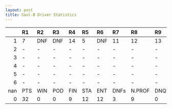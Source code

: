 ```yaml
---
layout: post 
title: Saul-B Driver Statistics
--- 
```


|     | R1   | R2   | R3   | R4   | R5   | R6   | R7   | R8     | R9   | R10   | R11   | R12   | Points   | Pos   |
|----:|:-----|:-----|:-----|:-----|:-----|:-----|:-----|:-------|:-----|:------|:------|:------|:---------|:------|
|   1 | 7    | DNF  | DNF  | 14   | 5    | DNF  | 11   | 12     | 13   | 19    | 14    | 5     | 106.0    | 3.0   |
|   2 | -    | -    | -    | -    | -    | -    | -    | -      | -    | -     | -     | -     | nan      | nan   |
|   3 | -    | -    | -    | -    | -    | -    | -    | -      | -    | -     | -     | -     | nan      | nan   |
|   4 | -    | -    | -    | -    | -    | -    | -    | -      | -    | -     | -     | -     | nan      | nan   |
|   5 | -    | -    | -    | -    | -    | -    | -    | -      | -    | -     | -     | -     | 4.0      | 23.0  |
|   6 | -    | -    | -    | -    | -    | -    | -    | -      | -    | nan   | nan   | nan   | 1.0      | 29.0  |
| nan | PTS  | WIN  | POD  | FIN  | STA  | ENT  | DNFs | N.PROF | DNQ  | %FIN  | PPR   | BST   | CHA      | RNK   |
|   0 | 32   | 0    | 0    | 9    | 12   | 12   | 3    | 9      | 0    | 75.0  | 2.67  | 5     | 0.0      | 34.0  |